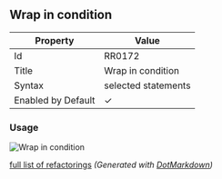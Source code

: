## Wrap in condition

| Property           | Value               |
| ------------------ | ------------------- |
| Id                 | RR0172              |
| Title              | Wrap in condition   |
| Syntax             | selected statements |
| Enabled by Default | &#x2713;            |

### Usage

![Wrap in condition](../../images/refactorings/WrapInCondition.png)

[full list of refactorings](Refactorings.md)
*\(Generated with [DotMarkdown](http://github.com/JosefPihrt/DotMarkdown)\)*